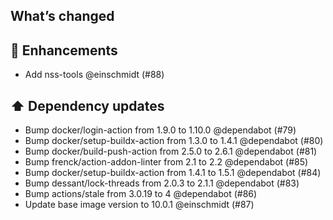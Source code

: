 ## What’s changed
## 🚀 Enhancements

- Add nss-tools @einschmidt (#88)

## ⬆️ Dependency updates

- Bump docker/login-action from 1.9.0 to 1.10.0 @dependabot (#79)
- Bump docker/setup-buildx-action from 1.3.0 to 1.4.1 @dependabot (#80)
- Bump docker/build-push-action from 2.5.0 to 2.6.1 @dependabot (#81)
- Bump frenck/action-addon-linter from 2.1 to 2.2 @dependabot (#85)
- Bump docker/setup-buildx-action from 1.4.1 to 1.5.1 @dependabot (#84)
- Bump dessant/lock-threads from 2.0.3 to 2.1.1 @dependabot (#83)
- Bump actions/stale from 3.0.19 to 4 @dependabot (#86)
- Update base image version to 10.0.1 @einschmidt (#87)
